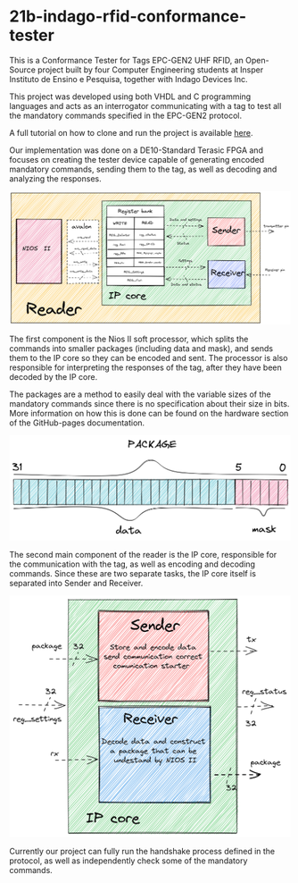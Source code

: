 # 21b-indago-rfid-conformance-tester

This is a Conformance Tester for Tags EPC-GEN2 UHF RFID, an Open-Source project built by four Computer Engineering students at Insper Instituto de Ensino e Pesquisa, together with Indago Devices Inc.

This project was developed using both VHDL and C programming languages and acts as an interrogator communicating with a tag to test all the mandatory commands specified in the EPC-GEN2 protocol.

A full tutorial on how to clone and run the project is available [here]( https://pfeinsper.github.io/21b-indago-rfid-conformance-tester/getting_started/).

Our implementation was done on a DE10-Standard Terasic FPGA and focuses on creating the tester device capable of generating encoded mandatory commands, sending them to the tag, as well as decoding and analyzing the responses.

![Reader diagram](./docs-src/hardware/reader.png)

 The first component is the Nios II soft processor, which splits the commands into smaller packages (including data and mask), and sends them to the IP core so they can be encoded and sent. The processor is also responsible for interpreting the responses of the tag, after they have been decoded by the IP core.
 
The packages are a method to easily deal with the variable sizes of the mandatory commands since there is no specification about their size in bits. More information on how this is done can be found on the hardware section of the GitHub-pages documentation.

![Package diagram](./docs-src/hardware/package.png)

The second main component of the reader is the IP core, responsible for the communication with the tag, as well as encoding and decoding commands. Since these are two separate tasks, the IP core itself is separated into Sender and Receiver.

![IP core diagram](./docs-src/hardware/ip.png)

Currently our project can fully run the handshake process defined in the protocol, as well as independently check some of the mandatory commands.
